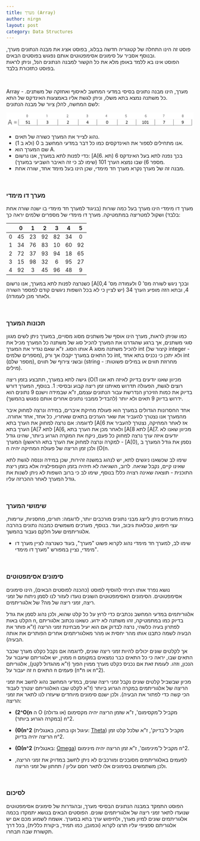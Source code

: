 ```yaml
---
title: מערך (Array)
author: nirgn
layout: post
category: Data Structures
---
```

פוסט זה הינו התחלה של קטגוריה חדשה בבלוג, בפוסט אציג את מבנה הנתונים מערך, ובנוסף אסביר על סימונים אסימפטוטים אותם נפגוש בפוסטים הבאים.  
הפוסט אינו בא ללמד באופן מלא את כל הקשור למבנה הנתונים הנל, וניתן לראות בפוסט כתזכורת בלבד.

<!--more-->

&nbsp;

Array - מערך, הינו מבנה נתונים בסיסי במדעי המחשב לאיסוף ואחזקה של משתנים. כל משתנה נמצא בתא משלו, וניתן לגשת אליו באמצעות האינדקס של התא.  
לשם המחשה, להלן ציור של מבנה הנתונים:

<div>
  <img src="/assets/img/posts/array/One-dimensional_Array.png" alt="One-dimensional Array">
</div>

  * נהוג לצייר את המערך כשורה של תאים.
  * אנו מתחילים לספור את האינדקסים כמו כל דבר במדעי המחשב ב 0 (ולא ב 1).
  * שם המערך הוא A.
  * כדי לפנות לתא במערך, אנו נרשום: [A[6. בכך נפנה לתא בעל האינדקס 6 (תא מספר 6) שבו נמצא הערך 101 (שימו לב כי זה האיבר השביעי במערך).
  * מבנה זה של מערך נקרא מערך חד מימדי, שכן הינו בעל מימד אחד, שורה אחת.

&nbsp;

### מערך דו מימדי

מערך דו מימדי הינו מערך בעל כמה שורות (בניגוד למערך חד מימדי בו ישנה שורה אחת בלבד) ושקול למטריצה במתמטיקה. מערך דו מימדי של מספרים שלמים יראה כך:

||0|1|2|3|4|5|
|:-:|:-:|:-:|:-:|:-:|:-:|:-:|
|0|45|23|92|82|34|0|
|1|34|76|83|10|60|92|
|2|72|37|93|94|18|65|
|3|15|98|32|6|95|27|
|4|92|3|45|96|48|9|

כשנרצה לפנות לתא במערך, אנו נרשום [A[0,4 ובכך ניגש לשורה מס' 0 ולעמודה מס' 4, ובתא הזה מופיע הערך 34 (יש לציין כי לא בכל השפות ניגשים קודם למספר השורה ולאחר מכן לעמודה).

&nbsp;

### תכונות המערך

כמו שניתן לראות, מערך הינו אוסף של משתנים מסוג מסויים, במערך ניתן לשים מגוון סוגי משתנים, אך ברגע שהגדרנו את המערך להכיל סוג של משתנה כל המערך מכיל את אותו הסוג. ז"א שאם נגדיר את המערך A להכיל משתנה מסוג int (קיצור של integer - מספרים שלמים), כל התאים במערך יקבלו אך ורק int, ולא יתכן כי נכניס בתא אחד int (מספר שלם), ובשני צירוף של תווים (string - מחרוזת תווים או במילים פשוטות: מילים).

גישה לתא במערך, תתבצע בזמן ריצה (O(1 מכיוון שאנו יודעים בדיוק לאיזה תא אנו רוצים לגשת, הפעולה תדרוש מאיתנו זמן ריצה קבוע ובסיסי: 1. בנוסף, המערך דורש בדיוק את כמות הזיכרון הנדרשת עבור הנתונים עצמם, ז"א שבמידה וישנם 9 נתונים הוא ידרוש בדיוק 9 תאים ולא יותר (להבדיל ממבני נתונים אחרים אותם נפגוש בהמשך).

אחד החסרונות הגדולים במערך הוא פעולת מחיקת איברים, במידה ונרצה למחוק איבר מהמערך אנו נצטרך להעביר את שאר הערכים בתאים שאחריו, כל אחד, אחד אחורה. לדוגמה: אם נרצה למחוק את הערך בתא [A[6 אז לאחר המחיקה, נצטרך להעביר את הערך בתא [A[7 לתא [A[6, ולאחר מכן את הערך בתא [A[8 לתא [A[7. מכיוון שאנו לא יודעים איזה ערך נרצה למחוק כל פעם, ניקח את המקרה הגרוע ביותר, שהינו גודל המערך (למקרה ונרצה למחוק את הערך בתא הראשון - [A[0), נסמן את גודל המערך ב n ולכן זמן הריצה של פעולת המחיקה יהיה (O(n.


שימו לב שכשאנו ניגשים לתא, יש לנהוג במשנה זהירות, שכן במידה וננסה לגשת לתא שאינו קיים, נקבל שגיאה. לרוב, השגיאה לא תיהיה בזמן הקומפילציה אלא בזמן ריצת התוכנית - תוצאה שאינה רצויה כלל! בנוסף, שימו לב כי ברוב השפות לא ניתן לשנות את גודל המערך לאחר ההכרזה עליו.

&nbsp;

### שימושי המערך

בעזרת מערכים ניתן לייצג מבני נתונים מורכבים יותר, לדוגמה: תורים, מחסניות, ערימות, עצי חיפוש, טבלאות גיבוב, ועוד. בנוסף, מערכים משמשים כמבנה נתונים בהרבה אלגוריתמים שעל חלקם נעבור בהמשך.

* שימו לב, למערך חד מימדי נהוג לקרוא פשוט "מערך", בעוד כשנרצה לציין מערך דו מימדי, נציין במפורש "מערך דו מימדי".

&nbsp;

### סימונים אסימפטוטים

נושא נפרד אותו רציתי להוסיף לפוסט (כהכנה לפוסטים הבאים), הינו סימונים אסימפטוטים. הסימונים האסימפטוטים השונים נועדו לעזור לנו לסמן ניתוח של זמני ריצה, זמני ריצה של מה? של אלגוריתמים.

אלגוריתמים במדעי המחשב נכתבים כדי לרוץ על כל קלט שהוא, ולכן נהוג לסמן את גודל הקלט באות n, בדיוק כמו במתמטיקה, זהו משתנה לא ידוע. כשאנו נכתוב אלגוריתם לפתרון בעיה כלשהי, נרצה לבדוק אם הוא יעיל מבחינת זמני הריצה (ז"א פותר את הבעיה לשמה כתבנו אותו מהר יחסית או מהר מאלגוריתמים אחרים הפותרים את אותה הבעיה).

אך לקלטים שונים יכולים להיות זמני ריצה שונים, לדוגמה אם נקבל כקלט מערך שכבר ממוין, יש אלגוריתם שיעבור על n התאים שבו, יראה כי כל התאים כבר נמצאים במקומם הנכון, וזהו. לעומת זאת אם נכניס כקלט מערך ממוין הפוך (ז"א מהגדול לקטן), אלגוריתם זה יעבור על n התאים n פעמים (n*n או n^2).

מכיון שבשביל קלטים שונים נקבל זמני ריצה שונים, במדעי המחשב נהוג לחשב את זמני הריצה של אלגוריתמים במקרה הגרוע ביותר (ז"א לקלט שבו האלגוריתם יצטרך לעבוד הכי קשה כדי לפתור את הבעיה). ולכן ישנם סימונים מיוחדים שיעזרו לנו לתאר את זמני הריצה:

  * **(2^O(n** ה O (או גדולה) מקביל ל'מקסימום', ז"א שזמן הריצה יהיה מקסימום (במקרה הגרוע ביותר) n^2.
  * **(Θ(n^2** (עיגול וקו בתוכו, באנגלית: [Theta](http://en.wikipedia.org/wiki/Theta)) מקביל ל'בדיוק', ז"א שלכל קלט זמן הריצה יהיה בדיוק n^2.
  * **(Ω(n^2** (באנגלית: [Omega](http://en.wikipedia.org/wiki/Omega)) מקביל ל'מינימום', ז"א זמן הריצה יהיה מינימום n^2.

* לפעמים באלגוריתמים מסובכים ומורכבים לא ניתן לחשב במדויק את זמני הריצה, ולכן משתמשים בסימונים אלו לתאר חסם עליון / תחתון של זמני הריצה.

&nbsp;

### לסיכום

הפוסט התמקד במבנה הנתונים הבסיסי מערך, ובהגדרות של סימונים אסימפטוטים שנועדו לתאר זמני ריצה של אלגוריתמים שונים. הפוסטים הבאים בנושא יתמקדו בכמה אלגוריתמים שונים למיון מערך, ולחיפוש ערך בתא במערך. אשמח לשמוע מכם אם יש אלגוריתם ספציפי עליו תרצו לקרוא (וכמובן, כמו תמיד, ביקורת כללית), בכל דרך תקשורת שבה תבחרו.
